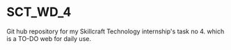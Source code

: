 # SCT_WD_4
Git hub repository for my Skillcraft Technology internship's task no 4. which is a TO-DO web for daily use.
